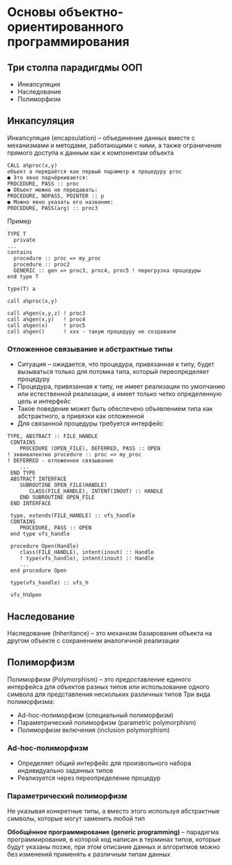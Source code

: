 # Основы объектно-ориентированного программирования

## Три столпа парадигдмы ООП
- Инкапсуляция
- Наследование
- Полиморфизм

## Инкапсуляция
Инкапсуляция (encapsulation) – объединение данных
вместе с механизмами и методами, работающими с ними, а
также ограничение прямого доступа к данным как к
компонентам объекта

```
CALL a%proc(x,y)
объект a передаётся как первый параметр в процедуру proc
● Это явно подчёркивается:
PROCEDURE, PASS :: proc
● Объект можно не передавать:
PROCEDURE, NOPASS, POINTER :: p
● Можно явно указать его название:
PROCEDURE, PASS(arg) :: proc3
```
Пример
```
TYPE T
  private
...
contains
  procedure :: proc => my_proc
  procedure :: proc2
  GENERIC :: gen => proc3, proc4, proc5 ! перегрузка процедуры
end type T

type(T) a

call a%proc(x,y)

call a%gen(x,y,z) ! proc3
call a%gen(x,y)   ! proc4
call a%gen(x)     ! proc5
call a%gen()      ! xxx - такую процедуру не создавали
```

### Отложенное связывание и абстрактные типы
- Ситуация – ожидается, что процедура, привязанная к типу,
будет вызываться только для потомка типа, который
переопределяет процедуру
- Процедура, привязанная к типу, не имеет реализации по
умолчанию или естественной реализации, а имеет только
четко определенную цель и интерфейс
- Такое поведение может быть обеспечено объявлением типа
как абстрактного, а привязки как отложенной
- Для связанной процедуры требуется интерфейс
```
TYPE, ABSTRACT :: FILE_HANDLE
 CONTAINS
    PROCEDURE (OPEN_FILE), DEFERRED, PASS :: OPEN
! эквивалентно procedure :: proc => my_proc
! DEFERRED - отложенное связывание
    ...
 END TYPE
 ABSTRACT INTERFACE
    SUBROUTINE OPEN_FILE(HANDLE)
       CLASS(FILE_HANDLE), INTENT(INOUT) :: HANDLE
    END SUBROUTINE OPEN_FILE
 END INTERFACE
 
 type, extends(FILE_HANDLE) :: vfs_handle
 CONTAINS
    PROCEDURE, PASS :: OPEN
 end type vfs_handle
 
 procedure Open(Handle)
    class(FILE_HANDLE), intent(inout) :: Handle
    ! type(vfs_handle), intent(inout) :: Handle
    ...
 end procedure Open
 
 type(vfs_handle) :: vfs_h
 
 vfs_h%Open 
```
## Наследование
Наследование (Inheritance) – это механизм базирования
объекта на другом объекте с сохранением аналогичной
реализации

## Полиморфизм
Полиморфизм (Polymorphism) – это предоставление
единого интерфейса для объектов разных типов или
использование одного символа для представления
нескольких различных типов
Три вида полиморфизма:
- Ad-hoc-полиморфизм (специальный полиморфизм)
- Параметрический полиморфизм (parametric polymorphism)
- Полиморфизм включения (inclusion polymorphism)

### Ad-hoc-полиморфизм
- Определяет общий интерфейс для произвольного набора
индивидуально заданных типов
- Реализуется через переопределение процедур

### Параметрический полиморфизм
Не указывая конкретные типы, а вместо этого используя
абстрактные символы, которые могут заменить любой тип

**Обобщённое программирование (generic programming)** –
парадигма программирования, в которой код написан в
терминах типов, которые будут указаны позже, при этом
описание данных и алгоритмов можно без изменений
применять к различным типам данных

